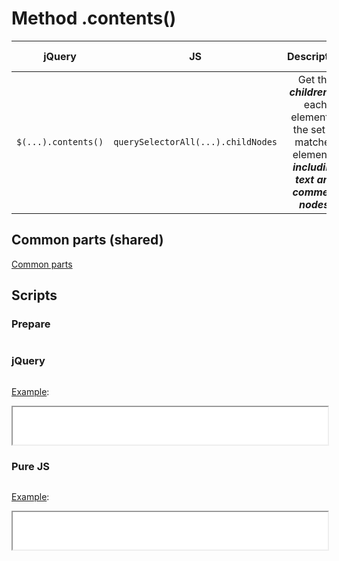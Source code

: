 # Method .contents()

| jQuery | JS | Description | API Reference |
|:--:|:--:|:--:|:--:|
| `$(...).contents()` | `querySelectorAll(...).childNodes` | Get the **_children_** of each element in the set of matched elements, **_including text and comment nodes_**. | [API doc](https://api.jquery.com/contents/) |

## Common parts (shared)

[Common parts](/docs/mdview.html?example/index.md)

## Scripts

### Prepare

```js:src/prepare.js
```

### jQuery

```js:src/jquery.js
```

[Example](example.html?jquery):

<iframe width="100%" height="60" src="example.html?jquery"></iframe>

### Pure JS

```js:src/pure.js
```

[Example](example.html?pure):

<iframe width="100%" height="60" src="example.html?pure"></iframe>
